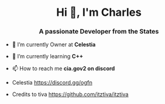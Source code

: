 <h1 align="center">Hi 👋, I'm Charles</h1>
<h3 align="center">A passionate Developer from the States</h3>

- 🔭 I’m currently Owner at **Celestia**

- 🌱 I’m currently learning **C++**

- 📫 How to reach me **cia.gov2 on discord**

- Celestia https://discord.gg/ogfn

- Credits to tiva  https://github.com/itztiva/itztiva
